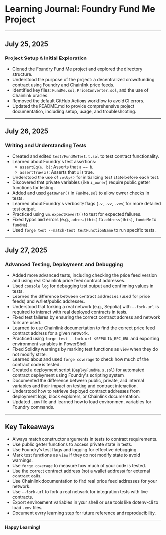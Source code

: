 # Learning Journal: Foundry Fund Me Project

---

## July 25, 2025

### Project Setup & Initial Exploration
- Cloned the Foundry Fund Me project and explored the directory structure.
- Understood the purpose of the project: a decentralized crowdfunding contract using Foundry and Chainlink price feeds.
- Identified key files: `FundMe.sol`, `PriceConverter.sol`, and the use of Chainlink oracles.
- Removed the default GitHub Actions workflow to avoid CI errors.
- Updated the README.md to provide comprehensive project documentation, including setup, usage, and troubleshooting.

---

## July 26, 2025

### Writing and Understanding Tests
- Created and edited `test/FundMeTest.t.sol` to test contract functionality.
- Learned about Foundry's test assertions:
  - `assertEq(a, b)`: Asserts that `a == b`.
  - `assertTrue(x)`: Asserts that `x` is true.
- Understood the use of `setUp()` for initializing test state before each test.
- Discovered that private variables (like `i_owner`) require public getter functions for testing.
- Added and used `getOwner()` in `FundMe.sol` to allow owner checks in tests.
- Learned about Foundry's verbosity flags (`-v`, `-vv`, `-vvv`) for more detailed test output.
- Practiced using `vm.expectRevert()` to test for expected failures.
- Fixed typos and errors (e.g., `adress(this)` to `address(this)`, `fundeMe` to `fundMe`).
- Used `forge test --match-test testFunctionName` to run specific tests.

---


## July 27, 2025

### Advanced Testing, Deployment, and Debugging
- Added more advanced tests, including checking the price feed version and using real Chainlink price feed contract addresses.
- Used `console.log` for debugging test output and confirming values in tests.
- Learned the difference between contract addresses (used for price feeds) and wallet/public addresses.
- Understood that forking a real network (e.g., Sepolia) with `--fork-url` is required to interact with real deployed contracts in tests.
- Fixed test failures by ensuring the correct contract address and network fork are used.
- Learned to use Chainlink documentation to find the correct price feed contract address for a given network.
- Practiced using `forge test --fork-url $SEPOLIA_RPC_URL` and exporting environment variables in PowerShell.
- Fixed Solidity warnings by marking test functions as `view` when they do not modify state.
- Learned about and used `forge coverage` to check how much of the contract code is tested.
- Created a deployment script (`DeployFundMe.s.sol`) for automated contract deployment using Foundry's scripting system.
- Documented the difference between public, private, and internal variables and their impact on testing and contract interaction.
- Understood how to retrieve deployed contract addresses from deployment logs, block explorers, or Chainlink documentation.
- Updated `.env` file and learned how to load environment variables for Foundry commands.

---


## Key Takeaways
- Always match constructor arguments in tests to contract requirements.
- Use public getter functions to access private state in tests.
- Use Foundry's test flags and logging for effective debugging.
- Mark test functions as `view` if they do not modify state to avoid warnings.
- Use `forge coverage` to measure how much of your code is tested.
- Use the correct contract address (not a wallet address) for external contract calls.
- Use Chainlink documentation to find real price feed addresses for your network.
- Use `--fork-url` to fork a real network for integration tests with live contracts.
- Export environment variables in your shell or use tools like dotenv-cli to load `.env` files.
- Document every learning step for future reference and reproducibility.

---

**Happy Learning!**
